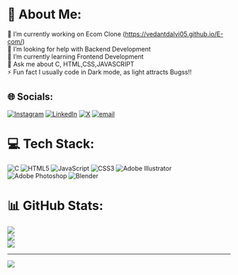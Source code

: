# 💫 About Me:
🔭 I’m currently working on Ecom Clone (https://vedantdalvi05.github.io/E-com/)<br>🤝 I’m looking for help with Backend Development<br>🌱 I’m currently learning Frontend Development<br>💬 Ask me about C, HTML,CSS,JAVASCRIPT<br>⚡ Fun fact I usually code in Dark mode, as light attracts Bugss!!


## 🌐 Socials:
[![Instagram](https://img.shields.io/badge/Instagram-%23E4405F.svg?logo=Instagram&logoColor=white)](https://instagram.com/https://www.instagram.com/v3dntt/) [![LinkedIn](https://img.shields.io/badge/LinkedIn-%230077B5.svg?logo=linkedin&logoColor=white)](https://linkedin.com/in/https://www.linkedin.com/in/vedant-dalvi-0a4763307/) [![X](https://img.shields.io/badge/X-black.svg?logo=X&logoColor=white)](https://x.com/https://x.com/vvedant_dalvii) [![email](https://img.shields.io/badge/Email-D14836?logo=gmail&logoColor=white)](mailto:vvedantdalvii@gmail.com) 

# 💻 Tech Stack:
![C](https://img.shields.io/badge/c-%2300599C.svg?style=for-the-badge&logo=c&logoColor=white) ![HTML5](https://img.shields.io/badge/html5-%23E34F26.svg?style=for-the-badge&logo=html5&logoColor=white) ![JavaScript](https://img.shields.io/badge/javascript-%23323330.svg?style=for-the-badge&logo=javascript&logoColor=%23F7DF1E) ![CSS3](https://img.shields.io/badge/css3-%231572B6.svg?style=for-the-badge&logo=css3&logoColor=white) ![Adobe Illustrator](https://img.shields.io/badge/adobe%20illustrator-%23FF9A00.svg?style=for-the-badge&logo=adobe%20illustrator&logoColor=white) ![Adobe Photoshop](https://img.shields.io/badge/adobe%20photoshop-%2331A8FF.svg?style=for-the-badge&logo=adobe%20photoshop&logoColor=white) ![Blender](https://img.shields.io/badge/blender-%23F5792A.svg?style=for-the-badge&logo=blender&logoColor=white)
# 📊 GitHub Stats:
![](https://github-readme-stats.vercel.app/api?username=VedantDalvi05&theme=onedark&hide_border=false&include_all_commits=false&count_private=false)<br/>
![](https://nirzak-streak-stats.vercel.app/?user=VedantDalvi05&theme=onedark&hide_border=false)<br/>
![](https://github-readme-stats.vercel.app/api/top-langs/?username=VedantDalvi05&theme=onedark&hide_border=false&include_all_commits=false&count_private=false&layout=compact)

---
[![](https://visitcount.itsvg.in/api?id=VedantDalvi05&icon=0&color=0)](https://visitcount.itsvg.in)

<!-- Proudly created with GPRM ( https://gprm.itsvg.in ) -->
